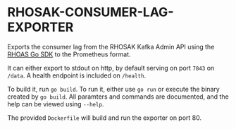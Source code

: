 # RHOSAK-CONSUMER-LAG-EXPORTER

Exports the consumer lag from the RHOSAK Kafka Admin API using the [RHOAS Go SDK](https://github.com/redhat-developer/app-services-sdk-go) to the Prometheus format.

It can either export to stdout on http, by default serving on port `7843` on `/data`. A health endpoint is included on `/health`.

To build it, run `go build`. To run it, either use `go run` or execute the binary created by `go build`. All paramters and commands are documented, and the help can be viewed using `--help`.

The provided `Dockerfile` will build and run the exporter on port 80.
